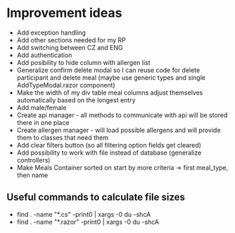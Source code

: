 # Improvement ideas

- Add exception handling
- Add other sections needed for my RP
- Add switching between CZ and ENG
- Add authentication
- Add posibility to hide column with allergen list
- Generalize confirm delete modal so I can reuse code for delete participant and delete meal (maybe use generic types and single AddTypeModal.razor component)
- Make the width of my div table meal columns adjust themselves automatically based on the longest entry
- Add male/female 
- Create api manager - all methods to communicate with api will be stored there in one place
- Create allergen manager - will load possible allergens and will provide them to classes that need them
- Add clear filters button (so all filtering option fields get cleared)
- Add possibility to work with file instead of database (generalize controllers)
- Make Meals Container sorted on start by more criteria -> first meal_type, then name

## Useful commands to calculate file sizes
- find . -name "*.cs" -print0 | xargs -0 du -shcA
- find . -name "*.razor" -print0 | xargs -0 du -shcA